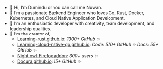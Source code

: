 - 👋 Hi, I’m Dumindu or you can call me Nuwan.
- 👀 I’m a passionate Backend Engineer who loves Go, Rust, Docker, Kubernetes, and Cloud Native Application Development. 
- 🌱 I’m an enthusiastic developer with creativity, team development, and leadership qualities.
- 🚀 I’m the creator of,
  - [Learning-rust.github.io](https://learning-rust.github.io): *1300+ GitHub ✨*
  - [Learning-cloud-native-go.github.io](https://learning-cloud-native-go.github.io): *Code: 570+ GitHub ✨ Docs: 55+ GitHub ✨*
  - [Night owl-Firefox addon](https://addons.mozilla.org/en-US/firefox/addon/night_owl/): *300+ users ✨*
  - [Docura.github.io](https://docura.github.io/docs/overview/): *15+ GitHub ✨*
